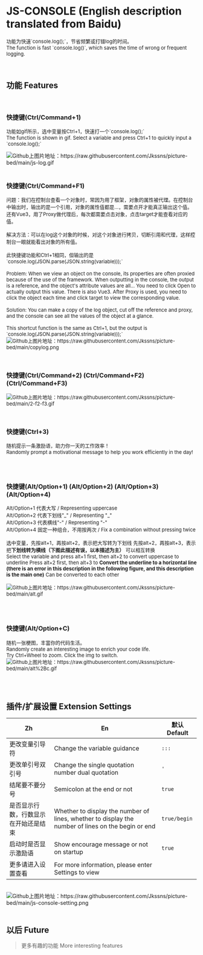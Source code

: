 # JS-CONSOLE (English description translated from Baidu)
<p style="font-size: 13px;">
	功能为快速`console.log();`，节省频繁或打错log的时间。
	<br>
	The function is fast `console.log()`, which saves the time of wrong or frequent logging.
</p>
<br>

## 功能 Features
<br>

### 快捷键(Ctrl/Command+1)
<p style="font-size: 13px;">
	功能如gif所示，选中变量按Ctrl+1，快速打一个`console.log();`
	<br>
	The function is shown in gif. Select a variable and press Ctrl+1 to quickly input a `console.log();`
</p>
<img src="https://jkssns.oss-cn-hangzhou.aliyuncs.com/images/js-log/js-log.gif" alt="Github上图片地址：https://raw.githubusercontent.com/Jkssns/picture-bed/main/js-log.gif">
<br>
<br>

### 快捷键(Ctrl/Command+F1)
<p style="font-size: 13px;">
	问题：我们在控制台查看一个对象时，常因为用了框架，对象的属性被代理。在控制台中输出时，输出的是一个引用，对象的属性值都是...，需要点开才能真正输出这个值。还有Vue3，用了Proxy做代理后，每次都需要点击对象，点击target才能查看对应的值。
	<br>
	<br>
	解决方法：可以在log这个对象的时候，对这个对象进行拷贝，切断引用和代理，这样控制台一眼就能看出对象的所有值。
	<br>
	<br>
	此快捷键功能和Ctrl+1相同，但输出的是`console.log(JSON.parse(JSON.string(variable)));`
	<br>
	<br>
	Problem: When we view an object on the console, its properties are often proxied because of the use of the framework. When outputting in the console, the output is a reference, and the object's attribute values are all... You need to click Open to actually output this value. There is also Vue3. After Proxy is used, you need to click the object each time and click target to view the corresponding value.
	<br>
	<br>
	Solution: You can make a copy of the log object, cut off the reference and proxy, and the console can see all the values of the object at a glance.
	<br>
	<br>
	This shortcut function is the same as Ctrl+1, but the output is `console.log(JSON.parse(JSON.string(variable)));`</ span>
	<br>
	<img src="https://jkssns.oss-cn-hangzhou.aliyuncs.com/images/js-log/copylog.png" alt="Github上图片地址：https://raw.githubusercontent.com/Jkssns/picture-bed/main/copylog.png">
</p>
<br>

### 快捷键(Ctrl/Command+2) (Ctrl/Command+F2) (Ctrl/Command+F3)
<p style="font-size: 13px;">
	<img src="https://jkssns.oss-cn-hangzhou.aliyuncs.com/images/js-log/2-f2-f3.gif" alt="Github上图片地址：https://raw.githubusercontent.com/Jkssns/picture-bed/main/2-f2-f3.gif">
</p>
<br>

### 快捷键(Ctrl+3)
<p style="font-size: 13px;">
	随机提示一条激励语，助力你一天的工作效率！
	<br>
	Randomly prompt a motivational message to help you work efficiently in the day!
</p>
<br>
<br>

### 快捷键(Alt/Option+1) (Alt/Option+2) (Alt/Option+3) (Alt/Option+4)
<p style="font-size: 13px;">
	Alt/Option+1 代表大写 / Representing uppercase
	<br>
	Alt/Option+2 代表下划线"_" / Representing "_"
	<br>
	Alt/Option+3 代表横线"-" / Representing "-" 
	<br>
	Alt/Option+4 固定一种组合，不用按两次 / Fix a combination without pressing twice
	<br>
	<br>
	选中变量，先按alt+1，再按alt+2，表示把大写转为下划线
	先按alt+2，再按alt+3，表示把<b>下划线转为横线（下图此描述有误，以本描述为主）</b>
	可以相互转换
	<br>
	Select the variable and press alt+1 first, then alt+2 to convert uppercase to underline
	Press alt+2 first, then alt+3 to <b>Convert the underline to a horizontal line (there is an error in this description in the following figure, and this description is the main one)</b>
	Can be converted to each other
	<br>
	<br>
	<img src="https://jkssns.oss-cn-hangzhou.aliyuncs.com/images/js-log/alt.gif" alt="Github上图片地址：https://raw.githubusercontent.com/Jkssns/picture-bed/main/alt.gif">
</p>
<br>
<br>


### 快捷键(Alt/Option+C) 

<p style="font-size: 13px;">
	随机一张梗图，丰富你的代码生活。
	<br>
	Randomly create an interesting image to enrich your code life.
	<br>
	Try Ctrl+Wheel to zoom. Click the img to switch.
	<br>
	<img src="https://jkssns.oss-cn-hangzhou.aliyuncs.com/images/js-log/alt%2Bc.gif" alt="Github上图片地址：https://raw.githubusercontent.com/Jkssns/picture-bed/main/alt%2Bc.gif">
</p>
<br>
<br>

## 插件/扩展设置 Extension Settings

|  Zh   | En  | 默认 Default |
|  ----  | ----  | ----  | 
| 更改变量引导符  | Change the variable guidance | `:::` |
| 更改单引号双引号  | Change the single quotation number dual quotation | `'` |
| 结尾要不要分号 | Semicolon at the end or not | `true` |
| 是否显示行数，行数显示在开始还是结束 | Whether to display the number of lines, whether to display the number of lines on the begin or end | `true/begin` |
| 启动时是否显示激励语 | Show encourage message or not on startup | `true` |
|更多请进入设置查看 |For more information, please enter Settings to view|
<br>

<img src="https://jkssns.oss-cn-hangzhou.aliyuncs.com/images/js-log/js-console-setting.png" alt="Github上图片地址：https://raw.githubusercontent.com/Jkssns/picture-bed/main/js-console-setting.png">
<br>
<br>

## 以后 Future

> 更多有趣的功能 
More interesting features





